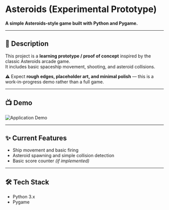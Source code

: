 # Asteroids (Experimental Prototype)

**A simple Asteroids-style game built with Python and Pygame.**

---

## 📌 Description

This project is a **learning prototype / proof of concept** inspired by the classic Asteroids arcade game.  
It includes basic spaceship movement, shooting, and asteroid collisions.  

⚠️ Expect **rough edges, placeholder art, and minimal polish** — this is a work-in-progress demo rather than a full game.

---

## 📺 Demo
![Application Demo](![Image](https://github.com/user-attachments/assets/5862ec87-76e4-47da-ac5f-0c36afe4d276))


---

## ✨ Current Features

- Ship movement and basic firing  
- Asteroid spawning and simple collision detection  
- Basic score counter *(if implemented)*  

---

## 🛠️ Tech Stack

- Python 3.x  
- Pygame  
